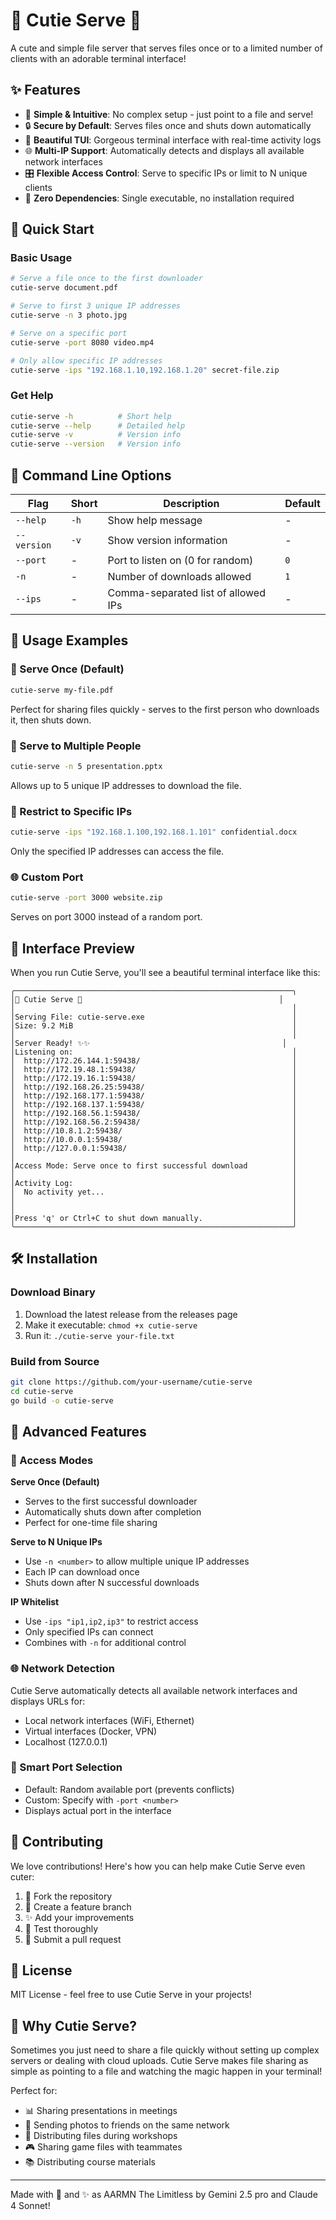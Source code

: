 # 🌸 Cutie Serve 🌸

A cute and simple file server that serves files once or to a limited number of clients with an adorable terminal interface!

## ✨ Features

- 🎯 **Simple & Intuitive**: No complex setup - just point to a file and serve!
- 🔒 **Secure by Default**: Serves files once and shuts down automatically
- 🎨 **Beautiful TUI**: Gorgeous terminal interface with real-time activity logs
- 🌐 **Multi-IP Support**: Automatically detects and displays all available network interfaces
- 🎛️ **Flexible Access Control**: Serve to specific IPs or limit to N unique clients
- 💝 **Zero Dependencies**: Single executable, no installation required

## 🚀 Quick Start

### Basic Usage
```bash
# Serve a file once to the first downloader
cutie-serve document.pdf

# Serve to first 3 unique IP addresses
cutie-serve -n 3 photo.jpg

# Serve on a specific port
cutie-serve -port 8080 video.mp4

# Only allow specific IP addresses
cutie-serve -ips "192.168.1.10,192.168.1.20" secret-file.zip
```

### Get Help
```bash
cutie-serve -h          # Short help
cutie-serve --help      # Detailed help
cutie-serve -v          # Version info
cutie-serve --version   # Version info
```

## 📖 Command Line Options

| Flag | Short | Description | Default |
|------|-------|-------------|---------|
| `--help` | `-h` | Show help message | - |
| `--version` | `-v` | Show version information | - |
| `--port` | - | Port to listen on (0 for random) | `0` |
| `-n` | - | Number of downloads allowed | `1` |
| `--ips` | - | Comma-separated list of allowed IPs | - |

## 🎯 Usage Examples

### 📁 Serve Once (Default)
```bash
cutie-serve my-file.pdf
```
Perfect for sharing files quickly - serves to the first person who downloads it, then shuts down.

### 👥 Serve to Multiple People
```bash
cutie-serve -n 5 presentation.pptx
```
Allows up to 5 unique IP addresses to download the file.

### 🔐 Restrict to Specific IPs
```bash
cutie-serve -ips "192.168.1.100,192.168.1.101" confidential.docx
```
Only the specified IP addresses can access the file.

### 🌐 Custom Port
```bash
cutie-serve -port 3000 website.zip
```
Serves on port 3000 instead of a random port.

## 🎨 Interface Preview

When you run Cutie Serve, you'll see a beautiful terminal interface like this:

```
╭──────────────────────────────────────────────────────────────╮
│🌸 Cutie Serve 🌸                                            │
│                                                              │
│Serving File: cutie-serve.exe                                 │
│Size: 9.2 MiB                                                 │
│                                                              │
│Server Ready! ✨✨                                           │
│Listening on:                                                 │
│  http://172.26.144.1:59438/                                  │
│  http://172.19.48.1:59438/                                   │
│  http://172.19.16.1:59438/                                   │
│  http://192.168.26.25:59438/                                 │
│  http://192.168.177.1:59438/                                 │
│  http://192.168.137.1:59438/                                 │
│  http://192.168.56.1:59438/                                  │
│  http://192.168.56.2:59438/                                  │
│  http://10.8.1.2:59438/                                      │
│  http://10.0.0.1:59438/                                      │
│  http://127.0.0.1:59438/                                     │
│                                                              │
│Access Mode: Serve once to first successful download          │
│                                                              │
│Activity Log:                                                 │
│  No activity yet...                                          │
│                                                              │
│                                                              │
│Press 'q' or Ctrl+C to shut down manually.                    │
╰──────────────────────────────────────────────────────────────╯
```

## 🛠️ Installation

### Download Binary
1. Download the latest release from the releases page
2. Make it executable: `chmod +x cutie-serve`
3. Run it: `./cutie-serve your-file.txt`

### Build from Source
```bash
git clone https://github.com/your-username/cutie-serve
cd cutie-serve
go build -o cutie-serve
```

## 🎪 Advanced Features

### 🔄 Access Modes

**Serve Once (Default)**
- Serves to the first successful downloader
- Automatically shuts down after completion
- Perfect for one-time file sharing

**Serve to N Unique IPs**
- Use `-n <number>` to allow multiple unique IP addresses
- Each IP can download once
- Shuts down after N successful downloads

**IP Whitelist**
- Use `-ips "ip1,ip2,ip3"` to restrict access
- Only specified IPs can connect
- Combines with `-n` for additional control

### 🌐 Network Detection
Cutie Serve automatically detects all available network interfaces and displays URLs for:
- Local network interfaces (WiFi, Ethernet)
- Virtual interfaces (Docker, VPN)
- Localhost (127.0.0.1)

### 🎯 Smart Port Selection
- Default: Random available port (prevents conflicts)
- Custom: Specify with `-port <number>`
- Displays actual port in the interface

## 🤝 Contributing

We love contributions! Here's how you can help make Cutie Serve even cuter:

1. 🍴 Fork the repository
2. 🌱 Create a feature branch
3. ✨ Add your improvements
4. 🧪 Test thoroughly
5. 📝 Submit a pull request

## 📜 License

MIT License - feel free to use Cutie Serve in your projects!

## 💖 Why Cutie Serve?

Sometimes you just need to share a file quickly without setting up complex servers or dealing with cloud uploads. Cutie Serve makes file sharing as simple as pointing to a file and watching the magic happen in your terminal! 

Perfect for:
- 📊 Sharing presentations in meetings
- 📸 Sending photos to friends on the same network
- 📁 Distributing files during workshops
- 🎮 Sharing game files with teammates
- 📚 Distributing course materials

---

Made with 💝 and ✨ as AARMN The Limitless by Gemini 2.5 pro and Claude 4 Sonnet!
